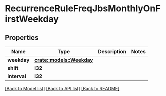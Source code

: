 # RecurrenceRuleFreqJbsMonthlyOnFirstWeekday

## Properties

Name | Type | Description | Notes
------------ | ------------- | ------------- | -------------
**weekday** | [**crate::models::Weekday**](Weekday.md) |  | 
**shift** | **i32** |  | 
**interval** | **i32** |  | 

[[Back to Model list]](../README.md#documentation-for-models) [[Back to API list]](../README.md#documentation-for-api-endpoints) [[Back to README]](../README.md)


